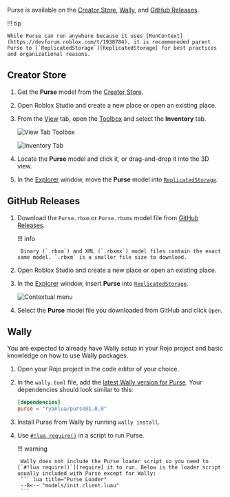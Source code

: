Purse is available on the [Creator Store], [Wally], and [GitHub Releases].

!!! tip

    While Purse can run anywhere because it uses [RunContext](https://devforum.roblox.com/t/1938784), it is recommeneded parent Purse to [`ReplicatedStorage`][ReplicatedStorage] for best practices and organizational reasons.

  [Creator Store]: https://create.roblox.com/store/asset/112061170330936
  [Wally]: https://wally.run/package/ryanlua/purse
  [GitHub Releases]: https://github.com/RyanLua/Purse/releases
  [ReplicatedStorage]: https://create.roblox.com/docs/reference/engine/classes/ReplicatedStorage

## Creator Store

1. Get the **Purse** model from the [Creator Store].

1. Open Roblox Studio and create a new place or open an existing place.

1. From the [View] tab, open the [Toolbox] and select the **Inventory** tab.

    ![View Tab Toolbox](https://prod.docsiteassets.roblox.com/assets/studio/general/View-Tab-Toolbox.png)

    ![Inventory Tab](https://prod.docsiteassets.roblox.com/assets/studio/toolbox/Inventory-Tab.png)

1. Locate the **Purse** model and click it, or drag-and-drop it into the 3D view.

1. In the [Explorer] window, move the **Purse** model into [`ReplicatedStorage`][ReplicatedStorage].

  [View]: https://create.roblox.com/docs/studio/view-tab
  [Toolbox]: https://create.roblox.com/docs/projects/assets/toolbox
  [Explorer]: https://create.roblox.com/docs/studio/explorer

## GitHub Releases

1. Download the `Purse.rbxm` or `Purse.rbxmx` model file from [GitHub Releases].

    !!! info

        Binary (`.rbxm`) and XML (`.rbxmx`) model files contain the exact same model. `.rbxm` is a smaller file size to download.

1. Open Roblox Studio and create a new place or open an existing place.

1. In the [Explorer] window, insert **Purse** into [`ReplicatedStorage`][ReplicatedStorage].

    ![Contextual menu](https://prod.docsiteassets.roblox.com/assets/studio/explorer/Context-Menu-Service.png.webp)

1. Select the **Purse** model file you downloaded from GitHub and click `Open`.

## Wally

You are expected to already have Wally setup in your Rojo project and basic knowledge on how to use Wally packages.

1. Open your Rojo project in the code editor of your choice.

1. In the `wally.toml` file, add the [latest Wally version for Purse][Wally]. Your dependencies should look similar to this:

    ``` toml title="wally.toml"
    [dependencies]
    purse = "ryanlua/purse@1.0.0"
    ```

1. Install Purse from Wally by running `wally install`.

1. Use [`#!lua require()`][require] in a script to run Purse.

    !!! warning

        Wally does not include the Purse loader script so you need to [`#!lua require()`][require] it to run. Below is the loader script usually included with Purse except for Wally:
        ``` lua title="Purse Loader"
        --8<-- "models/init.client.luau"
        ```

  [require]: https://create.roblox.com/docs/reference/engine/globals/LuaGlobals#require
